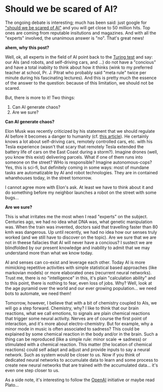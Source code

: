 # Should we be scared of AI?

The ongoing debate is interesting; much has been said: just google for ["should we be scared of AI"](https://www.google.com/search?source=hp&ei=ZORmXN-fBKiwgwfZ1ZqQAw&q=should+we+be+scare+of+ai&oq=sho&gs_l=psy-ab.1.0.35i39l2j0i67l8.2258.2661..4057...0.0..0.148.388.2j2......0....1..gws-wiz.....0..0j0i131.2q16i3BMB_Q) and you will get close to 50 million hits. Top ones are coming from reputable insitutions and magazines. And with all the "experts" involved, the unanimous answer is "no". That's great news!



__ahem, why this post?__

Well, ok, all experts in the field of AI point back to the [Turing test](https://en.wikipedia.org/wiki/Turing_test) and say: our AIs (and robots, and self-driving cars, and ...) do not have a "concious" and have a total inabiity to think about how it thinks (wink to my preferred teacher at school, Pr. J. Pitrat who probably said "meta rule" twice per minute during his fascinating lectures). And this is pretty much the essence of the answer to the question: because of this limitation, we should not be scared. 

But, there is more to it! Two things:

1. Can AI generate chaos?
2. Are we sure?

__Can AI generate chaos?__

Elon Musk was recently criticized by his statement that we should regulate AI before it becomes a danger to humanity (cf. [this article](https://www.theverge.com/2017/7/17/15980954/elon-musk-ai-regulation-existential-threat)). 
He certainly knows a lot about self-driving cars, remotely controlled cars, etc. with his Tesla experience (wasn't that scary that remotely Tesla extended the battery life of cars on the East Coast during a storm?). Imagine drones (well, you know this exist) delivering parcels. What if one of them runs into someone on the street? WHo is responsible? Imagine autonomous-cops? Yes, this is sci-fi, but definitely coming in some ways: most of mundane tasks are automatizable by AI and robot technologies. They are in contained wharehouses today, in the street tomorrow. 

I cannot agree more with Elon's ask. At least we have to think about it and do something before my neighbor launches a robot on the street with some bugs...

__Are we sure?__

This is what irritates me the most when I read "experts" on the subject. Centuries ago, we had no idea what DNA was, what genetic manipulation was. When the train was invented, doctors said that travelling faster than 80 kmh was dangerous. Up until recently, we had no idea how our senses truly worked (and we still have to discover on the topic). Are we sure that we are not in theese fallacies that AI will never have a concious? I sustect we are blindfolded by our present knowledge and inability to admit that we may understand more than what we know today.

AI and senses can co-exist and leverage each other. Today AI is more mimicking repetitive activities with simple statistical based approaches (like markovian models) or more elaborated ones (recurrent neural networks). Trust me, there is no "intelligence" in this, it's plain "calculation ability" and to this point, there is nothing to fear, even loss of jobs. Why? Well, look at the age pyramid over the world and our ever growing population... we need bots to automate, we need them! 

Tomorrow, however, I believe that with a bit of chemistry coupled to AIs, we will go a step forward. Chemistry, why? I like to think that our brain reactions, what we call emotions, to signals are plain chemical reactions that trigger some neural activity. Nerves are of course the first point of interaction, and it's more about electro-chemistry. But for example, why a minor mode in music is often associated to sadness? This could be explained by some chemical reaction in the body and/or in the brain. Such a thing can be reproduced (like a simple rule: minor scale => sadness) or stimulated with a chemical reaction. This matter (the location of chemical reactions) could self adapt and adjust and provide inputs to say a neural network. Such as system would be closer to us. Now if you think of dedicated neural networks to accumulate data to learn and some process to create new neural networks that are trained with the accumulated data... it's even one step closer to us.

As a side note, it's interesting to follow the [OpenAI](https://openai.com) initiative or maybe read Plato...

